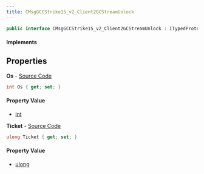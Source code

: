 ```yaml
---
title: CMsgGCCStrike15_v2_Client2GCStreamUnlock
---
```


```csharp
public interface CMsgGCCStrike15_v2_Client2GCStreamUnlock : ITypedProtobuf<CMsgGCCStrike15_v2_Client2GCStreamUnlock>, INativeHandle
```

#### Implements

## Properties

**Os** - [Source Code](https://github.com/swiftly-solution/swiftlys2/blob/master/managed/src/SwiftlyS2.Generated/Protobufs/Interfaces/CMsgGCCStrike15_v2_Client2GCStreamUnlock.cs#L16)

```csharp
int Os { get; set; }
```

#### Property Value

- [int](https://learn.microsoft.com/dotnet/api/system.int32)

**Ticket** - [Source Code](https://github.com/swiftly-solution/swiftlys2/blob/master/managed/src/SwiftlyS2.Generated/Protobufs/Interfaces/CMsgGCCStrike15_v2_Client2GCStreamUnlock.cs#L13)

```csharp
ulong Ticket { get; set; }
```

#### Property Value

- [ulong](https://learn.microsoft.com/dotnet/api/system.uint64)

